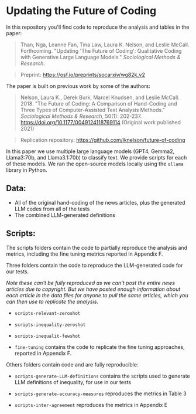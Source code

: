 # Updating the Future of Coding

In this repository you'll find code to reproduce the analysis and tables in the paper:

> Than, Nga, Leanne Fan, Tina Law, Laura K. Nelson, and Leslie McCall. Forthcoming. "Updating 'The Future of Coding': Qualitative Coding with Generative Large Language Models." _Sociological Methods & Research._

> Preprint: https://osf.io/preprints/socarxiv/wg82k_v2

The paper is built on previous work by some of the authors:  
  
> Nelson, Laura K., Derek Burk, Marcel Knudsen, and Leslie McCall. 2018. "The Future of Coding: A Comparison of Hand-Coding and Three Types of Computer-Assisted Text Analysis Methods." _Sociological Methods & Research_, 50(1): 202-237. https://doi.org/10.1177/0049124118769114 (Original work published 2021)  
  
> Replication repository: https://github.com/lknelson/future-of-coding

In this paper we use multiple large language models (GPT4, Gemma2, Llama3:70b, and Llama3.1:70b) to classify text. We provide scripts for each of these models. We ran the open-source models locally using the `ollama` library in Python.


## Data:
- All of the original hand-coding of the news articles, plus the generated LLM codes from all of the tests
- The combined LLM-generated definitions

## Scripts:

The scripts folders contain the code to partially reproduce the analysis and metrics, including the fine tuning metrics reported in Appendix F.

Three folders contain the code to reproduce the LLM-generated code for our tests.

*Note these can't be fully reproduced as we can't post the entire news articles due to copyright. But we have posted enough information about each article in the data files for anyone to pull the same articles, which you can then use to replicate the analysis.*

* `scripts-relevant-zeroshot`
* `scripts-inequality-zeroshot`
* `scripts-inequalit-fewshot`

* `fine-tuning` contains the code to replicate the fine tuning approaches, reported in Appendix F. 

Others folders contain code and are fully reproducible:

* `scripts-generate-LLM-definitions` contains the scripts used to generate LLM definitions of inequality, for use in our tests

* `scripts-generate-accuracy-measures` reproduces the metrics in Table 3

* `scripts-inter-agreement` reproduces the metrics in Appendix E
